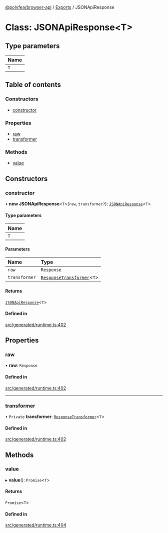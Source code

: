 [@polyfea/browser-api](../README.md) / [Exports](../modules.md) / JSONApiResponse

# Class: JSONApiResponse\<T\>

## Type parameters

| Name |
| :------ |
| `T` |

## Table of contents

### Constructors

- [constructor](JSONApiResponse.md#constructor)

### Properties

- [raw](JSONApiResponse.md#raw)
- [transformer](JSONApiResponse.md#transformer)

### Methods

- [value](JSONApiResponse.md#value)

## Constructors

### constructor

• **new JSONApiResponse**\<`T`\>(`raw`, `transformer?`): [`JSONApiResponse`](JSONApiResponse.md)\<`T`\>

#### Type parameters

| Name |
| :------ |
| `T` |

#### Parameters

| Name | Type |
| :------ | :------ |
| `raw` | `Response` |
| `transformer` | [`ResponseTransformer`](../interfaces/ResponseTransformer.md)\<`T`\> |

#### Returns

[`JSONApiResponse`](JSONApiResponse.md)\<`T`\>

#### Defined in

[src/generated/runtime.ts:402](https://github.com/polyfea/browser-api/blob/3f82ee7/src/generated/runtime.ts#L402)

## Properties

### raw

• **raw**: `Response`

#### Defined in

[src/generated/runtime.ts:402](https://github.com/polyfea/browser-api/blob/3f82ee7/src/generated/runtime.ts#L402)

___

### transformer

• `Private` **transformer**: [`ResponseTransformer`](../interfaces/ResponseTransformer.md)\<`T`\>

#### Defined in

[src/generated/runtime.ts:402](https://github.com/polyfea/browser-api/blob/3f82ee7/src/generated/runtime.ts#L402)

## Methods

### value

▸ **value**(): `Promise`\<`T`\>

#### Returns

`Promise`\<`T`\>

#### Defined in

[src/generated/runtime.ts:404](https://github.com/polyfea/browser-api/blob/3f82ee7/src/generated/runtime.ts#L404)
